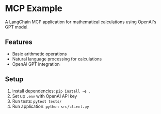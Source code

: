 # MCP Example

A LangChain MCP application for mathematical calculations using OpenAI's GPT model.

## Features
- Basic arithmetic operations
- Natural language processing for calculations
- OpenAI GPT integration

## Setup
1. Install dependencies: `pip install -e .`
2. Set up `.env` with OpenAI API key
3. Run tests: `pytest tests/`
4. Run application: `python src/client.py` 